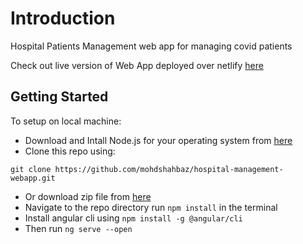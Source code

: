 # Introduction

Hospital Patients Management web app for managing covid patients

Check out live version of Web App deployed over netlify [here](https://hospital-management.netlify.app/)


## Getting Started

To setup on local machine:

- Download and Intall Node.js for your operating system from [here](https://nodejs.org/en/download/) 
- Clone this repo using: 
```
git clone https://github.com/mohdshahbaz/hospital-management-webapp.git
```
- Or download zip file from [here](https://github.com/mohdshahbaz/hospital-management-webapp/archive/refs/heads/main.zip)
- Navigate to the repo directory run ``` npm install ``` in the terminal
- Install angular cli using ``` npm install -g @angular/cli ```
- Then run ```ng serve --open ```

